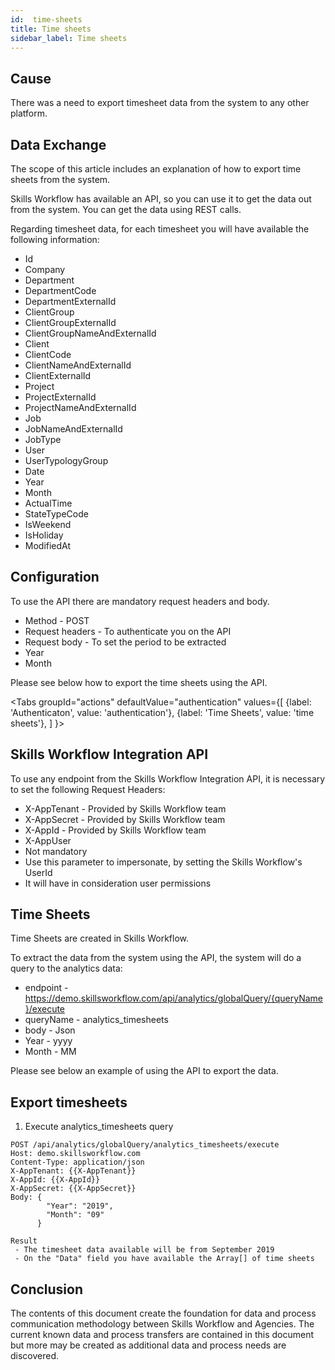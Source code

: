 ```yaml
---
id:  time-sheets
title: Time sheets
sidebar_label: Time sheets
---
```


## Cause

There was a need to export timesheet data from the system to any other platform.

## Data Exchange

The scope of this article includes an explanation of how to export time sheets from the system.

Skills Workflow has available an API, so you can use it to get the data out from the system. You can get the data using REST calls. 

Regarding timesheet data, for each timesheet you will have available the following information:

- Id
- Company
- Department
- DepartmentCode
- DepartmentExternalId
- ClientGroup
- ClientGroupExternalId
- ClientGroupNameAndExternalId
- Client
- ClientCode
- ClientNameAndExternalId
- ClientExternalId
- Project
- ProjectExternalId
- ProjectNameAndExternalId
- Job
- JobNameAndExternalId
- JobType
- User
- UserTypologyGroup
- Date
- Year
- Month
- ActualTime
- StateTypeCode
- IsWeekend
- IsHoliday
- ModifiedAt

## Configuration

To use the API there are mandatory request headers and body.

- Method - POST
- Request headers - To authenticate you on the API
- Request body - To set the period to be extracted
- Year
- Month

Please see below how to export the time sheets using the API.


<Tabs
  groupId="actions"
  defaultValue="authentication"
  values={[
    {label: 'Authenticaton', value: 'authentication'},
    {label: 'Time Sheets', value: 'time sheets'},
  ]
}>

<TabItem value="authentication">

## Skills Workflow Integration API

To use any endpoint from the Skills Workflow Integration API, it is necessary to set the following Request Headers:

- X-AppTenant - Provided by Skills Workflow team
- X-AppSecret - Provided by Skills Workflow team
- X-AppId - Provided by Skills Workflow team
- X-AppUser 
- Not mandatory
- Use this parameter to impersonate, by setting the Skills Workflow's UserId
- It will have in consideration user permissions

</TabItem>

<TabItem value="time sheets">

## Time Sheets

Time Sheets are created in Skills Workflow.

To extract the data from the system using the API, the system will do a query to the analytics data:

- endpoint - https://demo.skillsworkflow.com/api/analytics/globalQuery/{queryName}/execute
- queryName - analytics_timesheets
- body - Json
- Year - yyyy
- Month - MM

Please see below an example of using the API to export the data.

## Export timesheets

1. Execute analytics_timesheets query

```
POST /api/analytics/globalQuery/analytics_timesheets/execute 
Host: demo.skillsworkflow.com
Content-Type: application/json
X-AppTenant: {{X-AppTenant}}
X-AppId: {{X-AppId}}
X-AppSecret: {{X-AppSecret}}
Body: {
        "Year": "2019",
        "Month": "09"
      }

Result
 - The timesheet data available will be from September 2019
 - On the "Data" field you have available the Array[] of time sheets

 ```

</TabItem>

</Tabs>

## Conclusion

The contents of this document create the foundation for data and process communication methodology between Skills Workflow and Agencies. The current known data and process transfers are contained in this document but more may be created as additional data and process needs are discovered.

